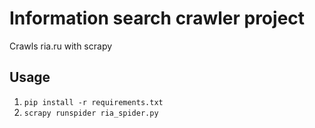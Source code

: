 # Information search crawler project

Crawls ria.ru with scrapy

## Usage

1. `pip install -r requirements.txt`
2. `scrapy runspider ria_spider.py`